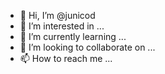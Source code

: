 - 👋 Hi, I’m @junicod
- 👀 I’m interested in ...
- 🌱 I’m currently learning ...
- 💞️ I’m looking to collaborate on ...
- 📫 How to reach me ...

<!---
junicod/junicod is a ✨ special ✨ repository because its `README.md` (this file) appears on your GitHub profile.
You can click the Preview link to take a look at your changes.
--->
